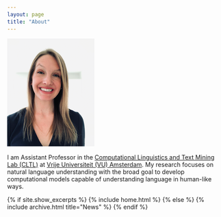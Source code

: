 ```yaml
---
layout: page
title: "About"
---
```


![Lucia](docs/assets/images/lucia.png)

I am Assistant Professor in the [Computational Linguistics and Text Mining Lab (CLTL)](http://www.cltl.nl)
at [Vrije Universiteit (VU) Amsterdam](https://vu.nl/nl). My research focuses on natural language understanding with the broad goal
to develop computational models capable of understanding language in human-like ways. 


{% if site.show_excerpts %}
  {% include home.html %}
{% else %}
  {% include archive.html title="News" %}
{% endif %}



 

